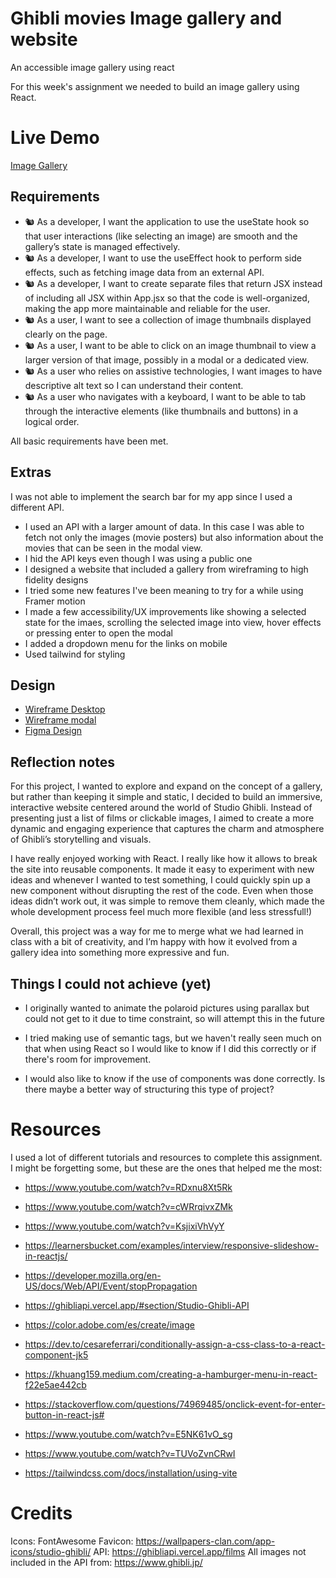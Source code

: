 # Ghibli movies Image gallery and website

An accessible image gallery using react

For this week's assignment we needed to build an image gallery using React.

# Live Demo

[Image Gallery](https://react-image-gallery-nowk.onrender.com/)

## Requirements

- 🐿️ As a developer, I want the application to use the useState hook so that user interactions (like selecting an image) are smooth and the gallery’s state is managed effectively.
- 🐿️ As a developer, I want to use the useEffect hook to perform side effects, such as fetching image data from an external API.
- 🐿️ As a developer, I want to create separate files that return JSX instead of including all JSX within App.jsx so that the code is well-organized, making the app more maintainable and reliable for the user.
- 🐿️ As a user, I want to see a collection of image thumbnails displayed clearly on the page.
- 🐿️ As a user, I want to be able to click on an image thumbnail to view a larger version of that image, possibly in a modal or a dedicated view.
- 🐿️ As a user who relies on assistive technologies, I want images to have descriptive alt text so I can understand their content.
- 🐿️ As a user who navigates with a keyboard, I want to be able to tab through the interactive elements (like thumbnails and buttons) in a logical order.

All basic requirements have been met.

## Extras

I was not able to implement the search bar for my app since I used a different API.

- I used an API with a larger amount of data. In this case I was able to fetch not only the images (movie posters) but also information about the movies that can be seen in the modal view.
- I hid the API keys even though I was using a public one
- I designed a website that included a gallery from wireframing to high fidelity designs
- I tried some new features I've been meaning to try for a while using Framer motion
- I made a few accessibility/UX improvements like showing a selected state for the imaes, scrolling the selected image into view, hover effects or pressing enter to open the modal
- I added a dropdown menu for the links on mobile
- Used tailwind for styling

## Design

- [Wireframe Desktop](https://raw.githubusercontent.com/elena-lpz/react-image-gallery/refs/heads/main/public/assets/designs/wireframes/wireframe1.png)
- [Wireframe modal](https://raw.githubusercontent.com/elena-lpz/react-image-gallery/refs/heads/main/public/assets/designs/wireframes/wireframe2.png)
- [Figma Design](https://raw.githubusercontent.com/elena-lpz/react-image-gallery/refs/heads/main/public/assets/designs/figma-design/FigmaDesign.png)

## Reflection notes

For this project, I wanted to explore and expand on the concept of a gallery, but rather than keeping it simple and static, I decided to build an immersive, interactive website centered around the world of Studio Ghibli. Instead of presenting just a list of films or clickable images, I aimed to create a more dynamic and engaging experience that captures the charm and atmosphere of Ghibli’s storytelling and visuals.

I have really enjoyed working with React. I really like how it allows to break the site into reusable components. It made it easy to experiment with new ideas and whenever I wanted to test something, I could quickly spin up a new component without disrupting the rest of the code. Even when those ideas didn’t work out, it was simple to remove them cleanly, which made the whole development process feel much more flexible (and less stressfull!)

Overall, this project was a way for me to merge what we had learned in class with a bit of creativity, and I’m happy with how it evolved from a gallery idea into something more expressive and fun.

## Things I could not achieve (yet)

- I originally wanted to animate the polaroid pictures using parallax but could not get to it due to time constraint, so will attempt this in the future

- I tried making use of semantic tags, but we haven't really seen much on that when using React so I would like to know if I did this correctly or if there's room for improvement.

- I would also like to know if the use of components was done correctly. Is there maybe a better way of structuring this type of project?

# Resources

I used a lot of different tutorials and resources to complete this assignment. I might be forgetting some, but these are the ones that helped me the most:

- https://www.youtube.com/watch?v=RDxnu8Xt5Rk
- https://www.youtube.com/watch?v=cWRrqivxZMk
- https://www.youtube.com/watch?v=KsjixiVhVyY
- https://learnersbucket.com/examples/interview/responsive-slideshow-in-reactjs/
- https://developer.mozilla.org/en-US/docs/Web/API/Event/stopPropagation
- https://ghibliapi.vercel.app/#section/Studio-Ghibli-API
- https://color.adobe.com/es/create/image
- https://dev.to/cesareferrari/conditionally-assign-a-css-class-to-a-react-component-jk5
- https://khuang159.medium.com/creating-a-hamburger-menu-in-react-f22e5ae442cb
- https://stackoverflow.com/questions/74969485/onclick-event-for-enter-button-in-react-js#
- https://www.youtube.com/watch?v=E5NK61vO_sg
- https://www.youtube.com/watch?v=TUVoZvnCRwI

- https://tailwindcss.com/docs/installation/using-vite

# Credits

Icons: FontAwesome
Favicon: https://wallpapers-clan.com/app-icons/studio-ghibli/
API: https://ghibliapi.vercel.app/films
All images not included in the API from: https://www.ghibli.jp/
